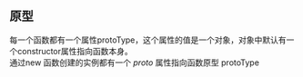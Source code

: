 
## 原型

每一个函数都有一个属性protoType，这个属性的值是一个对象，对象中默认有一个constructor属性指向函数本身。   
通过new 函数创建的实例都有一个 _proto_ 属性指向函数原型 protoType